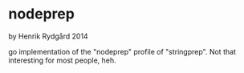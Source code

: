 nodeprep
========
by Henrik Rydgård 2014

go implementation of the "nodeprep" profile of "stringprep". Not that interesting for most people, heh.
